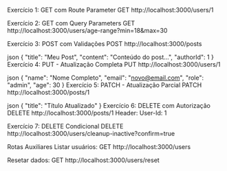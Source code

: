 Exercício 1: GET com Route Parameter
GET http://localhost:3000/users/1

Exercício 2: GET com Query Parameters
GET http://localhost:3000/users/age-range?min=18&max=30

Exercício 3: POST com Validações
POST http://localhost:3000/posts

json
{
    "title": "Meu Post",
    "content": "Conteúdo do post...",
    "authorId": 1
}
Exercício 4: PUT - Atualização Completa
PUT http://localhost:3000/users/1

json
{
    "name": "Nome Completo",
    "email": "novo@email.com",
    "role": "admin",
    "age": 30
}
Exercício 5: PATCH - Atualização Parcial
PATCH http://localhost:3000/posts/1

json
{
    "title": "Título Atualizado"
}
Exercício 6: DELETE com Autorização
DELETE http://localhost:3000/posts/1
Header: User-Id: 1

Exercício 7: DELETE Condicional
DELETE http://localhost:3000/users/cleanup-inactive?confirm=true

Rotas Auxiliares
Listar usuários: GET http://localhost:3000/users

Resetar dados: GET http://localhost:3000/users/reset
